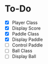 # To-Do

-[x] Player Class
-[x] Display Score 
-[x] Paddle Class 
-[x] Display Paddle
-[ ] Control Paddle
-[ ] Ball Class 
-[ ] Display Ball